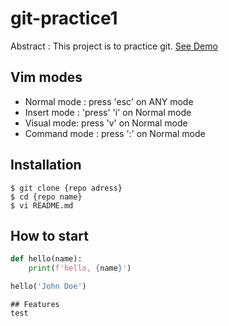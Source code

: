 # git-practice1

Abstract : This project is to practice git.
[See Demo](https://google.com/)

## Vim modes

- Normal mode : press 'esc' on ANY mode
- Insert mode : 'press' 'i' on Normal mode
- Visual mode: press 'v' on Normal mode
- Command mode : press ':' on Normal mode

## Installation

```shell
$ git clone {repo adress}
$ cd {repo name}
$ vi README.md
```

## How to start
```python
def hello(name):
	print(f'hello, {name}')

hello('John Doe')
```
```
## Features
test
